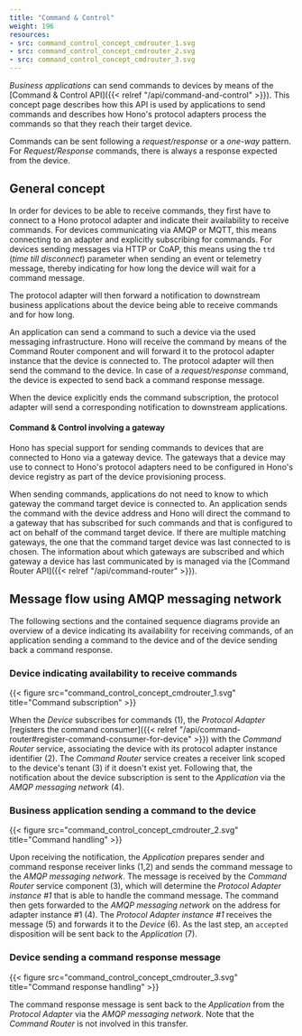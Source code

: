 ```yaml
---
title: "Command & Control"
weight: 196
resources:
- src: command_control_concept_cmdrouter_1.svg
- src: command_control_concept_cmdrouter_2.svg
- src: command_control_concept_cmdrouter_3.svg
---
```


*Business applications* can send commands to devices by means of the
[Command & Control API]({{< relref "/api/command-and-control" >}}). This concept page describes how this API is used
by applications to send commands and describes how Hono's protocol adapters process the commands so that they reach
their target device.
 
<!--more-->

Commands can be sent following a *request/response* or a *one-way* pattern. For *Request/Response* commands, there is
always a response expected from the device.

## General concept

In order for devices to be able to receive commands, they first have to connect to a Hono protocol adapter and indicate
their availability to receive commands. For devices communicating via AMQP or MQTT, this means connecting to an adapter
and explicitly subscribing for commands. For devices sending messages via HTTP or CoAP, this means using the `ttd`
(*time till disconnect*) parameter when sending an event or telemetry message, thereby indicating for how long the device
will wait for a command message.

The protocol adapter will then forward a notification to downstream business applications about the device being able
to receive commands and for how long.

An application can send a command to such a device via the used messaging infrastructure. Hono will receive the
command by means of the Command Router component and will forward it to the protocol adapter instance that the device
is connected to. The protocol adapter will then send the command to the device. In case of a *request/response* command,
the device is expected to send back a command response message.

When the device explicitly ends the command subscription, the protocol adapter will send a corresponding notification
to downstream applications.

#### Command & Control involving a gateway

Hono has special support for sending commands to devices that are connected to Hono via a gateway device.
The gateways that a device may use to connect to Hono's protocol adapters need to be configured in Hono's device registry
as part of the device provisioning process.

When sending commands, applications do not need to know to which gateway the command target device is connected to.
An application sends the command with the device address and Hono will direct the command to a gateway
that has subscribed for such commands and that is configured to act on behalf of the command target device. If there
are multiple matching gateways, the one that the command target device was last connected to is chosen.
The information about which gateways are subscribed and which gateway a device has last communicated by is managed via
the [Command Router API]({{< relref "/api/command-router" >}}).

## Message flow using AMQP messaging network

The following sections and the contained sequence diagrams provide an overview of a device indicating its availability for
receiving commands, of an application sending a command to the device and of the device sending back a command response.

### Device indicating availability to receive commands

{{< figure src="command_control_concept_cmdrouter_1.svg" title="Command subscription" >}}

When the *Device* subscribes for commands (1), the *Protocol Adapter*
[registers the command consumer]({{< relref "/api/command-router#register-command-consumer-for-device" >}}) with the
*Command Router* service, associating the device with its protocol adapter instance identifier (2). The *Command Router*
service creates a receiver link scoped to the device's tenant (3) if it doesn't exist yet. Following that, the
notification about the device subscription is sent to the *Application* via the *AMQP messaging network* (4).

### Business application sending a command to the device

{{< figure src="command_control_concept_cmdrouter_2.svg" title="Command handling" >}}

Upon receiving the notification, the *Application* prepares sender and command response receiver links (1,2) and sends
the command message to the *AMQP messaging network*. The message is received by the *Command Router* service component (3),
which will determine the *Protocol Adapter instance #1* that is able to handle the command message. The command then gets
forwarded to the *AMQP messaging network* on the address for adapter instance #1 (4). The *Protocol Adapter instance #1*
receives the message (5) and forwards it to the *Device* (6). As the last step, an `accepted` disposition will be sent
back to the *Application* (7).

### Device sending a command response message

{{< figure src="command_control_concept_cmdrouter_3.svg" title="Command response handling" >}}

The command response message is sent back to the *Application* from the *Protocol Adapter* via the *AMQP messaging network*.
Note that the *Command Router* is not involved in this transfer.
